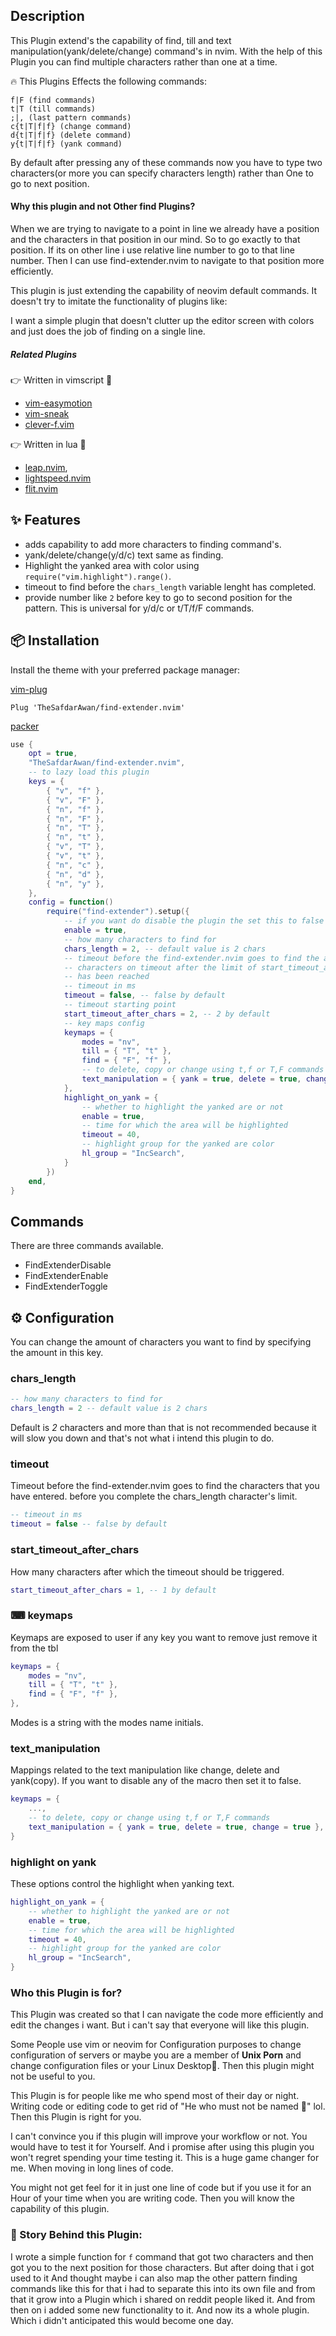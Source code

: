 ## Description

This Plugin extend's the capability of find, till and text manipulation(yank/delete/change)
command's in nvim. With the help of this Plugin you can find multiple characters rather than
one at a time.

🔥 This Plugins Effects the following commands:

    f|F (find commands)
    t|T (till commands)
    ;|, (last pattern commands)
    c{t|T|f|f} (change command)
    d{t|T|f|f} (delete command)
    y{t|T|f|f} (yank command)

By default after pressing any of these commands now you have to type two
characters(or more you can specify characters length) rather than One to
go to next position.

#### Why this plugin and not Other find Plugins?

When we are trying to navigate to a point in line we already have a position and the
characters in that position in our mind. So to go exactly to that position. If its on
other line i use relative line number to go to that line number. Then I can use
find-extender.nvim to navigate to that position more efficiently.

This plugin is just extending the capability of neovim default commands.
It doesn't try to imitate the functionality of plugins like:

I want a simple plugin that doesn't clutter up the editor screen with colors and
just does the job of finding on a single line.

##### Related Plugins

👉 Written in vimscript 

- [vim-easymotion](https://github.com/easymotion/vim-easymotion)
- [vim-sneak](https://github.com/justinmk/vim-sneak)
- [clever-f.vim](https://github.com/rhysd/clever-f.vim)

👉 Written in lua 

- [leap.nvim](https://github.com/ggandor/leap.nvim),
- [lightspeed.nvim](https://github.com/ggandor/lightspeed.nvim)
- [flit.nvim](https://github.com/ggandor/flit.nvim/)

## ✨ Features

- adds capability to add more characters to finding command's.
- yank/delete/change(y/d/c) text same as finding.
- Highlight the yanked area with color using `require("vim.highlight").range()`.
- timeout to find before the `chars_length` variable lenght has completed.
- provide number like `2` before key to go to second position for the pattern.
  This is universal for y/d/c or t/T/f/F commands.

## 📦 Installation

Install the theme with your preferred package manager:

[vim-plug](https://github.com/junegunn/vim-plug)

```vim
Plug 'TheSafdarAwan/find-extender.nvim'
```

[packer](https://github.com/wbthomason/packer.nvim)

```lua
use {
    opt = true,
    "TheSafdarAwan/find-extender.nvim",
    -- to lazy load this plugin
    keys = {
        { "v", "f" },
        { "v", "F" },
        { "n", "f" },
        { "n", "F" },
        { "n", "T" },
        { "n", "t" },
        { "v", "T" },
        { "v", "t" },
        { "n", "c" },
        { "n", "d" },
        { "n", "y" },
    },
    config = function()
        require("find-extender").setup({
            -- if you want do disable the plugin the set this to false
            enable = true,
            -- how many characters to find for
            chars_length = 2, -- default value is 2 chars
            -- timeout before the find-extender.nvim goes to find the available
            -- characters on timeout after the limit of start_timeout_after_chars
            -- has been reached
            -- timeout in ms
            timeout = false, -- false by default
            -- timeout starting point
            start_timeout_after_chars = 2, -- 2 by default
            -- key maps config
            keymaps = {
                modes = "nv",
                till = { "T", "t" },
                find = { "F", "f" },
                -- to delete, copy or change using t,f or T,F commands
                text_manipulation = { yank = true, delete = true, change = true },
            },
            highlight_on_yank = {
                -- whether to highlight the yanked are or not
                enable = true,
                -- time for which the area will be highlighted
                timeout = 40,
                -- highlight group for the yanked are color
                hl_group = "IncSearch",
            }
        })
    end,
}
```

## Commands

There are three commands available.

- FindExtenderDisable
- FindExtenderEnable
- FindExtenderToggle

## ⚙️ Configuration

You can change the amount of characters you want to find by specifying the amount in
this key.

### chars_length

```lua
-- how many characters to find for
chars_length = 2 -- default value is 2 chars
```

Default is _2_ characters and more than that is not recommended because it will slow you down
and that's not what i intend this plugin to do.

### timeout

Timeout before the find-extender.nvim goes to find the characters that you have entered.
before you complete the chars_length character's limit.

```lua
-- timeout in ms
timeout = false -- false by default
```

### start_timeout_after_chars

How many characters after which the timeout should be triggered.

```lua
start_timeout_after_chars = 1, -- 1 by default
```

### ⌨ keymaps

Keymaps are exposed to user if any key you want to remove just remove it from the
tbl

```lua
keymaps = {
    modes = "nv",
    till = { "T", "t" },
    find = { "F", "f" },
},
```

Modes is a string with the modes name initials.

### text_manipulation

Mappings related to the text manipulation like change, delete and yank(copy).
If you want to disable any of the macro then set it to false.

```lua
keymaps = {
    ...,
    -- to delete, copy or change using t,f or T,F commands
    text_manipulation = { yank = true, delete = true, change = true },
}
```

### highlight on yank

These options control the highlight when yanking text.

```lua
highlight_on_yank = {
    -- whether to highlight the yanked are or not
    enable = true,
    -- time for which the area will be highlighted
    timeout = 40,
    -- highlight group for the yanked are color
    hl_group = "IncSearch",
}
```

### Who this Plugin is for?

This Plugin was created so that I can navigate the code more efficiently and edit
the changes i want. But i can't say that everyone will like this plugin.

Some People use vim or neovim for Configuration purposes to change configuration
of servers or maybe you are a member of **Unix Porn** and change configuration
files or your Linux Desktop🐧. Then this plugin might not be useful to you.

This Plugin is for people like me who spend most of their day or night. Writing code
or editing code to get rid of "He who must not be named 🐞" lol. Then this Plugin
is right for you.

I can't convince you if this plugin will improve your workflow or not. You would
have to test it for Yourself. And i promise after using this plugin you won't regret
spending your time testing it. This is a huge game changer for me. When moving
in long lines of code.

You might not get feel for it in just one line of code but if you use it for an
Hour of your time when you are writing code. Then you will know the capability of
this plugin.

### 🌃 Story Behind this Plugin:

I wrote a simple function for `f` command that got two characters and then got
you to the next position for those characters. But after doing that i got used to
it And thought maybe i can also map the other pattern finding commands like this
for that i had to separate this into its own file and from that it grow into a
Plugin which i shared on reddit people liked it. And from then on i added some
new functionality to it. And now its a whole plugin. Which i didn't anticipated
this would become one day.
